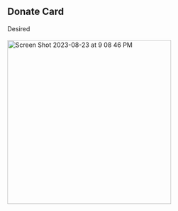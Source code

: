 ## Donate Card

Desired<br><br>
<img width="369" alt="Screen Shot 2023-08-23 at 9 08 46 PM" src="https://github.com/eobcre/donate-card/assets/88697509/996d6c77-ccb4-4e8a-bf12-cc9f4b585a83">
